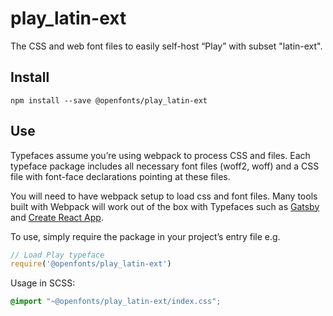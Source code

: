 
# play_latin-ext

The CSS and web font files to easily self-host “Play” with subset "latin-ext".

## Install

`npm install --save @openfonts/play_latin-ext`

## Use

Typefaces assume you’re using webpack to process CSS and files. Each typeface
package includes all necessary font files (woff2, woff) and a CSS file with
font-face declarations pointing at these files.

You will need to have webpack setup to load css and font files. Many tools built
with Webpack will work out of the box with Typefaces such as [Gatsby](https://github.com/gatsbyjs/gatsby)
and [Create React App](https://github.com/facebookincubator/create-react-app).

To use, simply require the package in your project’s entry file e.g.

```javascript
// Load Play typeface
require('@openfonts/play_latin-ext')
```

Usage in SCSS:
```scss
@import "~@openfonts/play_latin-ext/index.css";
```
